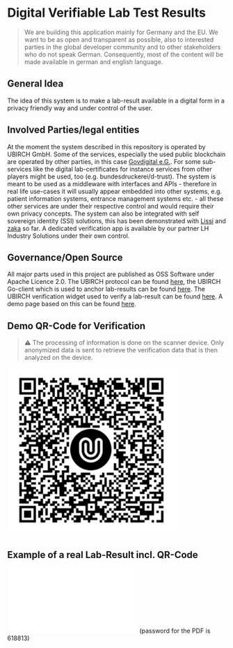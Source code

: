 # Digital Verifiable Lab Test Results

> We are building this application mainly for Germany and the EU. We want to be as open and transparent as possible, 
> also to interested parties in the global developer community and to other stakeholders who do not speak German. 
> Consequently, most of the content will be made available in german and english language.

## General Idea

The idea of this system is to make a lab-result available in a digital form in a privacy friendly way and under control of the user.

## Involved Parties/legal entities

At the moment the system described in this repository is operated by UBIRCH GmbH. Some of the services, especially the used public blockchain are operated by other parties, in this case [Govdigital e.G.](https://www.govdigital.de/). For some sub-services like the digital lab-certificates for instance services from other players might be used, too (e.g. bundesdruckerei/d-trust). 
The system is meant to be used as a middleware with interfaces and APIs - therefore in real life use-cases it will usually appear embedded into other systems, e.g. patient information systems, entrance management systems etc. - all these other services are under their respective control and would require their own privacy concepts. The system can also be integrated with self sovereign identity (SSI) solutions, this has been demonstrated with [Lissi](https://lissi.id/) and [zaka](https://www.zaka.io/) so far.
A dedicated verification app is available by our partner LH Industry Solutions under their own control.

## Governance/Open Source

All major parts used in this project are published as OSS Software under Apache Licence 2.0. The UBIRCH protocol can be found [here](https://github.com/ubirch/ubirch-protocol), the UBIRCH Go-client which is used to anchor lab-results can be found [here](https://github.com/ubirch/ubirch-client-go). The UBIRCH verification widget used to verify a lab-result can be found [here](https://github.com/ubirch/ubirch-verify-widget). A demo page based on this can be found [here](https://ubirch.de/v#f=Mustermann;g=Erika;b=19640812;p=T01000322;i=3CF75K8D0L;d=202007011030;t=PCR;r=n;s=2fe00c151cb726bb9ed7).

## Demo QR-Code for Verification

> ⚠ The processing of information is done on the scanner device. Only anonymized data is sent to retrieve the verification data that is then analyzed on the device.

![QR Code](PCR_qrcode.png)

## Example of a real Lab-Result incl. QR-Code
![Test-Report PDF](0010332532_201016_0040_E_O_MC_EM_01_201017_0029_0001_sig.pdf)
(password for the PDF is 618813)

